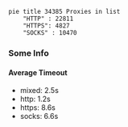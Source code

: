 
```mermaid
pie title 34385 Proxies in list
    "HTTP" : 22811
    "HTTPS": 4827
    "SOCKS" : 10470
```

### Some Info
#### Average Timeout

- mixed: 2.5s
- http: 1.2s
- https: 8.6s
- socks: 6.6s